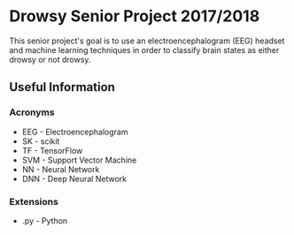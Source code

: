 # Drowsy Senior Project 2017/2018
This senior project's goal is to use an electroencephalogram (EEG) headset and machine learning techniques in order to classify brain states as either drowsy or not drowsy.

## Useful Information

### Acronyms
* EEG - Electroencephalogram
* SK - scikit
* TF - TensorFlow
* SVM - Support Vector Machine
* NN - Neural Network
* DNN - Deep Neural Network

### Extensions
* .py - Python

